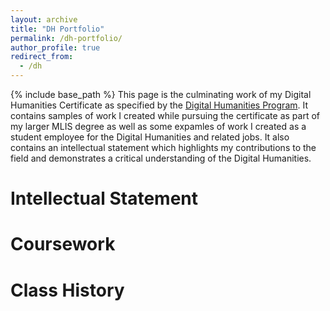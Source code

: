 ```yaml
---
layout: archive
title: "DH Portfolio"
permalink: /dh-portfolio/
author_profile: true
redirect_from:
  - /dh
---
```


{% include base_path %}
This page is the culminating work of my Digital Humanities Certificate as specified by the [Digital Humanities Program](https://dh.ucla.edu/graduate-certificate/). It contains samples of work I created while pursuing the certificate as part of my larger MLIS degree as well as some expamles of work I created as a student employee for the Digital Humanities and related jobs. It also contains an intellectual statement which highlights my contributions to the field and demonstrates a critical understanding of the Digital Humanities.

Intellectual Statement
======


Coursework
======


Class History
======




